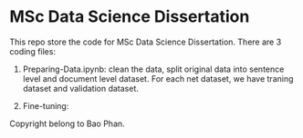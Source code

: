 # MSc Data Science Dissertation

This repo store the code for MSc Data Science Dissertation. There are 3 coding files:
1. Preparing-Data.ipynb: clean the data, split original data into sentence level and document level dataset. For each net dataset, we have traning dataset and validation dataset.

2. Fine-tuning: 

Copyright belong to Bao Phan.
